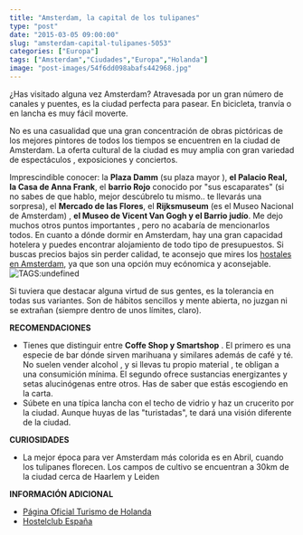 ```yaml
---
title: "Amsterdam, la capital de los tulipanes"
type: "post"
date: "2015-03-05 09:00:00"
slug: "amsterdam-capital-tulipanes-5053"
categories: ["Europa"]
tags: ["Amsterdam","Ciudades","Europa","Holanda"]
image: "post-images/54f6dd098abafs442968.jpg"
---
```


 [](/wp-content/uploads/2015/03/54f6dbb9bd458s595243.jpg)

 ¿Has visitado alguna vez Amsterdam? Atravesada por un gran número de canales y puentes, es la ciudad perfecta para pasear. En bicicleta, tranvía o en lancha es muy fácil moverte.

 No es una casualidad que una gran concentración de obras pictóricas de los mejores pintores de todos los tiempos se encuentren en la ciudad de Amsterdam. La oferta cultural de la ciudad es muy amplia con gran variedad de espectáculos , exposiciones y conciertos.

 Imprescindible conocer: la **Plaza Damm** (su plaza mayor ), **el Palacio Real, la Casa de Anna Frank**, el **barrio Rojo** conocido por "sus escaparates" (si no sabes de que hablo, mejor descúbrelo tu mismo.. te llevarás una sorpresa), el **Mercado de las Flores**, el **Rijksmuseum** (es el Museo Nacional de Amsterdam) , **el Museo de Vicent Van Gogh y el Barrio judío**. Me dejo muchos otros puntos importantes , pero no acabaría de mencionarlos todos. En cuanto a dónde dormir en Amsterdam, hay una gran capacidad hotelera y puedes encontrar alojamiento de todo tipo de presupuestos. Si buscas precios bajos sin perder calidad, te aconsejo que mires los [hostales en Amsterdam](http://www.hostelsclub.com/city-es-224-Amsterdam.html), ya que son una opción muy ecónomica y aconsejable. ![ TAGS:undefined](post-images/54f6dd098abafs442968.jpg)

 Si tuviera que destacar alguna virtud de sus gentes, es la tolerancia en todas sus variantes. Son de hábitos sencillos y mente abierta, no juzgan ni se extrañan (siempre dentro de unos límites, claro).

 **RECOMENDACIONES**

- Tienes que distinguir entre **Coffe Shop y Smartshop** . El primero es una especie de bar dónde sirven marihuana y similares además de café y té. No suelen vender alcohol , y si llevas tu propio material , te obligan a una consumición mínima. El segundo ofrece sustancias energizantes y setas alucinógenas entre otros. Has de saber que estás escogiendo en la carta.
- Súbete en una típica lancha con el techo de vidrio y haz un crucerito por la ciudad. Aunque huyas de las "turistadas", te dará una visión diferente de la ciudad.

 **CURIOSIDADES** 

- La mejor época para ver Amsterdam más colorida es en Abril, cuando los tulipanes florecen. Los campos de cultivo se encuentran a 30km de la ciudad cerca de Haarlem y Leiden

 **INFORMACIÓN ADICIONAL**

- [ Página Oficial Turismo de Holanda](http://www.holland.com/es/turista/ciudades/visitar-amsterdam.htm)
- [Hostelclub España](http://www.hostelsclub.com/index-es.html)